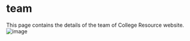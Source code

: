 # team
This page contains the details of the team of College Resource website.
![image](https://user-images.githubusercontent.com/109684270/211121910-05f8e99c-e097-4903-b581-c088818097ab.png)
